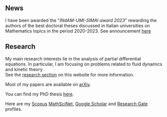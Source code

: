 ## N﻿ews

I have been awarded the "*INdAM-UMI-SIMAI award 2023*" rewarding the authors of the best doctoral theses discussed in Italian universities on Mathematics topics in the period 2020-2023. See announcement [here](https://www.altamatematica.it/blog/2023/11/16/premi-indam-simai-umi-2023/)

## Research

My main research interests lie in the analysis of partial differential equations. In particular, I am focusing on problems related to fluid dynamics and kinetic theory.\
See the [research section](/research/) on this website for more information.

Most of my papers are available on [arXiv](https://arxiv.org/a/0000-0002-6254-2070.html).

You can find my PhD thesis [here](https://iris.gssi.it/handle/20.500.12571/15111#.YAM8auj7RPY).

Here are my [Scopus](https://www.scopus.com/authid/detail.uri?authorId=57211665080) [MathSciNet](https://mathscinet.ams.org/mathscinet/search/author.html?mrauthid=1400737), [Google Scholar](https://scholar.google.com/citations?user=0sJTT28AAAAJ&hl=en) and [Research Gate](https://www.researchgate.net/profile/Michele_Dolce) profiles.